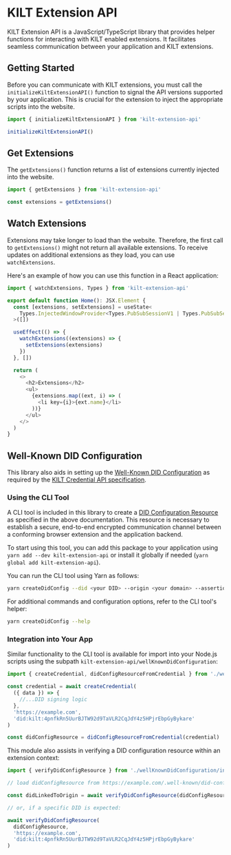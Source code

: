 # KILT Extension API

KILT Extension API is a JavaScript/TypeScript library that provides helper functions for interacting with KILT enabled extensions.
It facilitates seamless communication between your application and KILT extensions.

## Getting Started

Before you can communicate with KILT extensions, you must call the `initializeKiltExtensionAPI()` function to signal the API versions supported by your application.
This is crucial for the extension to inject the appropriate scripts into the website.

```js
import { initializeKiltExtensionAPI } from 'kilt-extension-api'

initializeKiltExtensionAPI()
```

## Get Extensions

The `getExtensions()` function returns a list of extensions currently injected into the website.

```js
import { getExtensions } from 'kilt-extension-api'

const extensions = getExtensions()
```

## Watch Extensions

Extensions may take longer to load than the website.
Therefore, the first call to `getExtensions()` might not return all available extensions.
To receive updates on additional extensions as they load, you can use `watchExtensions`.

Here's an example of how you can use this function in a React application:

```js
import { watchExtensions, Types } from 'kilt-extension-api'

export default function Home(): JSX.Element {
  const [extensions, setExtensions] = useState<
    Types.InjectedWindowProvider<Types.PubSubSessionV1 | Types.PubSubSessionV2>[]
  >([])

  useEffect(() => {
    watchExtensions((extensions) => {
      setExtensions(extensions)
    })
  }, [])

  return (
    <>
      <h2>Extensions</h2>
      <ul>
        {extensions.map((ext, i) => (
          <li key={i}>{ext.name}</li>
        ))}
      </ul>
    </>
  )
}
```

## Well-Known DID Configuration

This library also aids in setting up the [Well-Known DID Configuration](https://identity.foundation/.well-known/resources/did-configuration/) as required by the [KILT Credential API specification](https://github.com/KILTprotocol/spec-ext-credential-api).

### Using the CLI Tool

A CLI tool is included in this library to create a [DID Configuration Resource](https://identity.foundation/.well-known/resources/did-configuration/#did-configuration-resource) as specified in the above documentation. This resource is necessary to establish a secure, end-to-end encrypted communication channel between a conforming browser extension and the application backend.

To start using this tool, you can add this package to your application using `yarn add --dev kilt-extension-api` or install it globally if needed (`yarn global add kilt-extension-api`).

You can run the CLI tool using Yarn as follows:

```bash
yarn createDidConfig --did <your DID> --origin <your domain> --assertionMethod <id of your DID's assertionMethod key> --seed <seed or mnemonic of the assertionMethod key>
```

For additional commands and configuration options, refer to the CLI tool's helper:

```bash
yarn createDidConfig --help
```

### Integration into Your App

Similar functionality to the CLI tool is available for import into your Node.js scripts using the subpath `kilt-extension-api/wellKnownDidConfiguration`:

```ts
import { createCredential, didConfigResourceFromCredential } from './wellKnownDidConfiguration/index.js'

const credential = await createCredential(
  ({ data }) => {
    //...DID signing logic
  },
  'https://example.com',
  'did:kilt:4pnfkRn5UurBJTW92d9TaVLR2CqJdY4z5HPjrEbpGyBykare'
)

const didConfigResource = didConfigResourceFromCredential(credential)
```

This module also assists in verifying a DID configuration resource within an extension context:

```ts
import { verifyDidConfigResource } from './wellKnownDidConfiguration/index.js'

// load didConfigResource from https://example.com/.well-known/did-configuration.json

const didLinkedToOrigin = await verifyDidConfigResource(didConfigResource, 'https://example.com')

// or, if a specific DID is expected:

await verifyDidConfigResource(
  didConfigResource,
  'https://example.com',
  'did:kilt:4pnfkRn5UurBJTW92d9TaVLR2CqJdY4z5HPjrEbpGyBykare'
)
```
